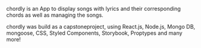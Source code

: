 chordly is an App to display songs with lyrics and their corresponding chords as well as managing the songs.

chordly was build as a capstoneproject, using React.js, Node.js, Mongo DB, mongoose, CSS, Styled Components, Storybook, Proptypes and many more!
